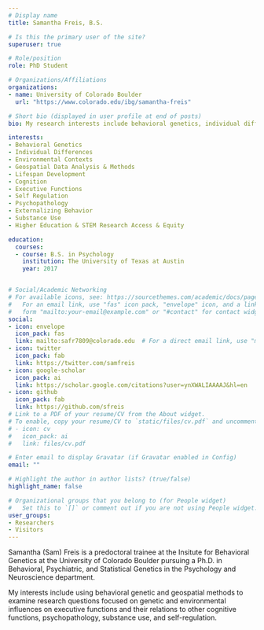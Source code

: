 ```yaml
---
# Display name
title: Samantha Freis, B.S.

# Is this the primary user of the site?
superuser: true

# Role/position
role: PhD Student

# Organizations/Affiliations
organizations:
- name: University of Colorado Boulder
  url: "https://www.colorado.edu/ibg/samantha-freis"

# Short bio (displayed in user profile at end of posts)
bio: My research interests include behavioral genetics, individual differences, cognition, & psychopathology

interests:
- Behavioral Genetics
- Individual Differences
- Environmental Contexts
- Geospatial Data Analysis & Methods
- Lifespan Development
- Cognition
- Executive Functions 
- Self Regulation
- Psychopathology
- Externalizing Behavior 
- Substance Use
- Higher Education & STEM Research Access & Equity

education:
  courses:
  - course: B.S. in Psychology
    institution: The University of Texas at Austin
    year: 2017


# Social/Academic Networking
# For available icons, see: https://sourcethemes.com/academic/docs/page-builder/#icons
#   For an email link, use "fas" icon pack, "envelope" icon, and a link in the
#   form "mailto:your-email@example.com" or "#contact" for contact widget.
social:
- icon: envelope
  icon_pack: fas
  link: mailto:safr7809@colorado.edu  # For a direct email link, use "mailto:test@example.org".
- icon: twitter
  icon_pack: fab
  link: https://twitter.com/samfreis
- icon: google-scholar
  icon_pack: ai
  link: https://scholar.google.com/citations?user=ynXWALIAAAAJ&hl=en
- icon: github
  icon_pack: fab
  link: https://github.com/sfreis
# Link to a PDF of your resume/CV from the About widget.
# To enable, copy your resume/CV to `static/files/cv.pdf` and uncomment the lines below.
# - icon: cv
#   icon_pack: ai
#   link: files/cv.pdf

# Enter email to display Gravatar (if Gravatar enabled in Config)
email: ""

# Highlight the author in author lists? (true/false)
highlight_name: false

# Organizational groups that you belong to (for People widget)
#   Set this to `[]` or comment out if you are not using People widget.
user_groups:
- Researchers
- Visitors
---
```


Samantha (Sam) Freis is a predoctoral trainee at the Insitute for Behavioral Genetics at the University of Colorado Boulder pursuing a Ph.D. in Behavioral, Psychiatric, and Statistical Genetics in the Psychology and Neuroscience department.

My interests include using behavioral genetic and geospatial methods to examine research questions focused on genetic and environmental influences on executive functions and their relations to other cognitive functions, psychopathology, substance use, and self-regulation. 

